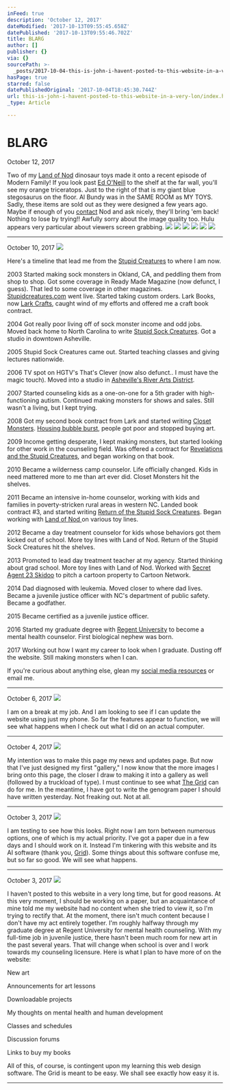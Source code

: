 ```yaml
---
inFeed: true
description: 'October 12, 2017'
dateModified: '2017-10-13T09:55:45.658Z'
datePublished: '2017-10-13T09:55:46.702Z'
title: BLARG
author: []
publisher: {}
via: {}
sourcePath: >-
  _posts/2017-10-04-this-is-john-i-havent-posted-to-this-website-in-a-very-lon.md
hasPage: true
starred: false
datePublishedOriginal: '2017-10-04T18:45:30.744Z'
url: this-is-john-i-havent-posted-to-this-website-in-a-very-lon/index.html
_type: Article

---
```

# BLARG

October 12, 2017

Two of my [Land of Nod][0] dinosaur toys made it onto a recent episode of Modern Family! If you look past [Ed O'Neill][1] to the shelf at the far wall, you'll see my orange triceratops. Just to the right of that is my giant blue stegosaurus on the floor. Al Bundy was in the SAME ROOM as MY TOYS. Sadly, these items are sold out as they were designed a few years ago. Maybe if enough of you [contact][2] Nod and ask nicely, they'll bring 'em back! Nothing to lose by trying!! Awfully sorry about the image quality too. Hulu appears very particular about viewers screen grabbing.
![](https://the-grid-user-content.s3-us-west-2.amazonaws.com/4e16d439-ebfd-444f-99d1-0314677322e7.png)
![](https://the-grid-user-content.s3-us-west-2.amazonaws.com/43703923-5522-4438-8b1a-3d85b5d41bcf.png)
![](https://the-grid-user-content.s3-us-west-2.amazonaws.com/e6da7fab-5eba-4bc1-8210-f4c63e134317.jpg)
![](https://the-grid-user-content.s3-us-west-2.amazonaws.com/90524880-ae4d-459e-8a68-ea0a35c06517.png)
![](https://the-grid-user-content.s3-us-west-2.amazonaws.com/0f6ed6e3-d9ba-40cd-b362-e7f1d6a3ae75.png)
![](https://the-grid-user-content.s3-us-west-2.amazonaws.com/f37595a4-7c80-45d5-b91a-63d76c0745ba.png)

---

October 10, 2017
![](https://the-grid-user-content.s3-us-west-2.amazonaws.com/872ac8dc-5f2a-43b8-9f2b-cf049a849f9c.jpg)

Here's a timeline that lead me from the [Stupid Creatures][3] to where I am now.

2003 Started making sock monsters in Okland, CA, and peddling them from shop to shop. Got some coverage in Ready Made Magazine (now defunct, I guess). That led to some coverage in other magazines. [Stupidcreatures.com][3] went live. Started taking custom orders. Lark Books, now [Lark Crafts][4], caught wind of my efforts and offered me a craft book contract.

2004 Got really poor living off of sock monster income and odd jobs. Moved back home to North Carolina to write [Stupid Sock Creatures][5]. Got a studio in downtown Asheville.

2005 Stupid Sock Creatures came out. Started teaching classes and giving lectures nationwide.

2006 TV spot on HGTV's That's Clever (now also defunct.. I must have the magic touch). Moved into a studio in [Asheville's River Arts District][6].

2007 Started counseling kids as a one-on-one for a 5th grader with high-functioning autism. Continued making monsters for shows and sales. Still wasn't a living, but I kept trying.

2008 Got my second book contract from Lark and started writing [Closet Monsters][7]. [Housing bubble burst][8], people got poor and stopped buying art.

2009 Income getting desperate, I kept making monsters, but started looking for other work in the counseling field. Was offered a contract for [Revelations and the Stupid Creatures][9], and began working on that book.

2010 Became a wilderness camp counselor. Life officially changed. Kids in need mattered more to me than art ever did. Closet Monsters hit the shelves.

2011 Became an intensive in-home counselor, working with kids and families in poverty-stricken rural areas in western NC. Landed book contract \#3, and started writing [Return of the Stupid Sock Creatures][10]. Began working with [Land of Nod ][0]on various toy lines.

2012 Became a day treatment counselor for kids whose behaviors got them kicked out of school. More toy lines with Land of Nod. Return of the Stupid Sock Creatures hit the shelves.

2013 Promoted to lead day treatment teacher at my agency. Started thinking about grad school. More toy lines with Land of Nod. Worked with [Secret Agent 23 Skidoo][11] to pitch a cartoon property to Cartoon Network.

2014 Dad diagnosed with leukemia. Moved closer to where dad lives. Became a juvenile justice officer with NC's department of public safety. Became a godfather.

2015 Became certified as a juvenile justice officer.

2016 Started my graduate degree with [Regent University][12] to become a mental health counselor. First biological nephew was born.

2017 Working out how I want my career to look when I graduate. Dusting off the website. Still making monsters when I can.

If you're curious about anything else, glean my [social media resources][13] or email me.

---

October 6, 2017
![](https://the-grid-user-content.s3-us-west-2.amazonaws.com/58df03cb-2cd5-40a7-8d52-f3a4bc46e77c.jpg)

I am on a break at my job. And I am looking to see if I can update the website using just my phone. So far the features appear to function, we will see what happens when I check out what I did on an actual computer.

---

October 4, 2017
![](https://s3-us-west-2.amazonaws.com/the-grid-img/p/5a2b6a44cee7b1a2cdacb50ef0f98542c0b21a08.jpg)

My intention was to make this page my news and updates page. But now that I've just designed my first "gallery," I now know that the more images I bring onto this page, the closer I draw to making it into a gallery as well (followed by a truckload of type). I must continue to see what [The Grid][14] can do for me. In the meantime, I have got to write the genogram paper I should have written yesterday. Not freaking out. Not at all.

---

October 3, 2017
![](https://s3-us-west-2.amazonaws.com/the-grid-img/p/e3fda9ac83cbe08ffa8dd1127f7132856ae2098d.jpg)

I am testing to see how this looks. Right now I am torn between numerous options, one of which is my actual priority. I've got a paper due in a few days and I should work on it. Instead I'm tinkering with this website and its AI software (thank you, [Grid][15]). Some things about this software confuse me, but so far so good. We will see what happens.

---

October 3, 2017
![](https://the-grid-user-content.s3-us-west-2.amazonaws.com/3b67e4ec-4b78-4260-a50c-2bfdda734969.jpg)

I haven't posted to this website in a very long time, but for good reasons. At this very moment, I should be working on a paper, but an acquaintance of mine told me my website had no content when she tried to view it, so I'm trying to rectify that. At the moment, there isn't much content because I don't have my act entirely together. I'm roughly halfway through my graduate degree at Regent University for mental health counseling. With my full-time job in juvenile justice, there hasn't been much room for new art in the past several years. That will change when school is over and I work towards my counseling licensure. Here is what I plan to have more of on the website:

New art

Announcements for art lessons

Downloadable projects

My thoughts on mental health and human development

Classes and schedules

Discussion forums

Links to buy my books

All of this, of course, is contingent upon my learning this web design software. The Grid is meant to be easy. We shall see exactly how easy it is.

---



[0]: https://www.landofnod.com/
[1]: http://www.imdb.com/name/nm0642145/?ref_=tt_cl_t1 "Oh, Al!"
[2]: https://www.landofnod.com/customer-service/contact-us "Please, Nod, Please?!"
[3]: http://www.stupidcreatures.com/
[4]: http://larkcrafts.com/
[5]: https://www.amazon.com/Stupid-Sock-Creatures-Lovable-Cast-off/dp/1579906109/ref=asap_bc?ie=UTF8
[6]: http://www.riverartsdistrict.com/ "Yuppified"
[7]: https://www.amazon.com/Closet-Monsters-Stitch-Creatures-Clothing/dp/1600596045/ref=asap_bc?ie=UTF8
[8]: https://www.americanprogress.org/issues/economy/reports/2017/04/13/430424/2008-housing-crisis/ "Thank you Wall Street"
[9]: https://www.amazon.com/Revelations-Stupid-Creatures-John-Murphy/dp/0982075456/ref=asap_bc?ie=UTF8
[10]: https://www.amazon.com/Return-Stupid-Sock-Creatures-Evolutions/dp/1454702842/ref=asap_bc?ie=UTF8 "Fan Favorite"
[11]: http://secretagent23skidoo.com/
[12]: http://learn.regent.edu/
[13]: http://johnmurphy.institute/social-media-ugh "Not posting my FB"
[14]: http://thegrid.io/
[15]: https://thegrid.io/